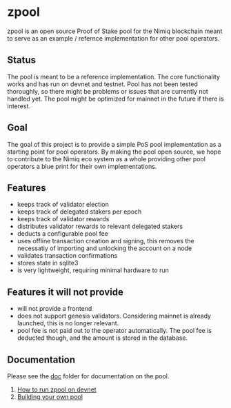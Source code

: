 # zpool
zpool is an open source Proof of Stake pool for the Nimiq blockchain meant to serve as an example / refernce implementation for other pool operators.

## Status
The pool is meant to be a reference implementation. The core functionality works and has run on devnet and testnet. Pool has not been tested thoroughly, so there might be problems or issues that are currently not handled yet. The pool might be optimized for mainnet in the future if there is interest.

## Goal
The goal of this project is to provide a simple PoS pool implementation as a starting point for pool operators. 
By making the pool open source, we hope to contribute to the Nimiq eco system as a whole providing other pool operators a blue print for their own implementations.

## Features
* keeps track of validator election
* keeps track of delegated stakers per epoch
* keeps track of validator rewards
* distributes validator rewards to relevant delegated stakers
* deducts a configurable pool fee 
* uses offline transaction creation and signing, this removes the necessatiy of importing and unlocking the account on a node
* validates transaction confirmations
* stores state in sqlite3
* is very lightweight, requiring minimal hardware to run

## Features it will not provide
* will not provide a frontend
* does not support genesis validators. Considering mainnet is already launched, this is no longer relevant.
* pool fee is not paid out to the operator automatically. The pool fee is deducted though, and the amount is stored in the database.

## Documentation
Please see the [doc](/doc/) folder for documentation on the pool.
1. [How to run zpool on devnet](/doc/how-to-run-devnet.md)
2. [Building your own pool](/doc/DESIGN.md)
